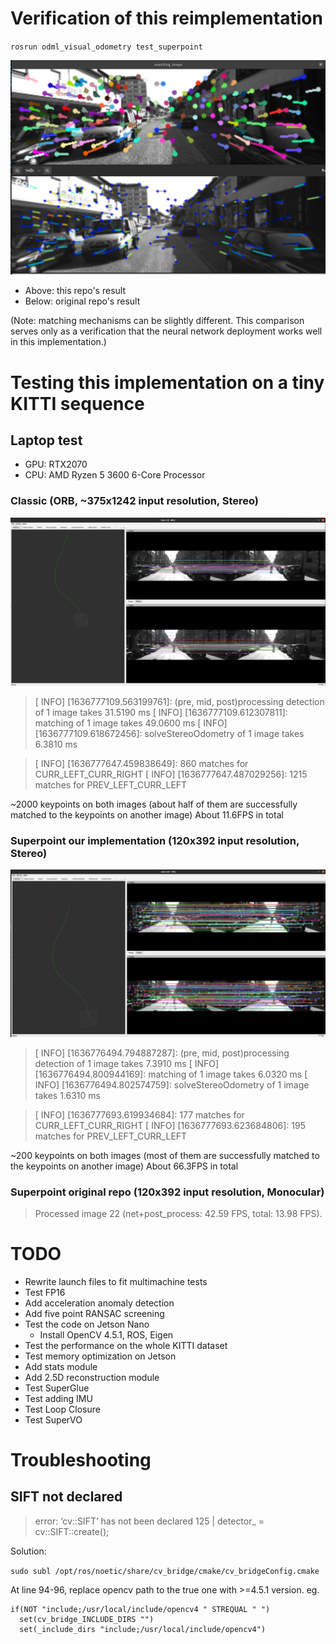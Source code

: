 # Verification of this reimplementation

`rosrun odml_visual_odometry test_superpoint`

![reimplementation_vs_origin_result](figures/reimplementation_vs_origin_result.png)

- Above: this repo's result
- Below: original repo's result

(Note: matching mechanisms can be slightly different. This comparison serves only as a verification that the neural network deployment works well in this implementation.)

# Testing this implementation on a tiny KITTI sequence


## Laptop test

- GPU: RTX2070
- CPU: AMD Ryzen 5 3600 6-Core Processor

### Classic (ORB, ~375x1242 input resolution, Stereo)

![ORB_visual_odometry_2011_09_26_seq05](figures/ORB_visual_odometry_2011_09_26_seq05.png)

> [ INFO] [1636777109.563199761]: (pre, mid, post)processing detection of 1 image takes 31.5190 ms
> [ INFO] [1636777109.612307811]: matching of 1 image takes 49.0600 ms
> [ INFO] [1636777109.618672456]: solveStereoOdometry of 1 image takes 6.3810 ms

> [ INFO] [1636777647.459838649]: 860 matches for CURR_LEFT_CURR_RIGHT
> [ INFO] [1636777647.487029256]: 1215 matches for PREV_LEFT_CURR_LEFT

~2000 keypoints on both images (about half of them are successfully matched to the keypoints on another image)
About 11.6FPS in total

### Superpoint our implementation (120x392 input resolution, Stereo)

![superpoint_visual_odometry_2011_09_26_seq05](figures/superpoint_visual_odometry_2011_09_26_seq05.png)

> [ INFO] [1636776494.794887287]: (pre, mid, post)processing detection of 1 image takes 7.3910 ms
> [ INFO] [1636776494.800944169]: matching of 1 image takes 6.0320 ms
> [ INFO] [1636776494.802574759]: solveStereoOdometry of 1 image takes 1.6310 ms

> [ INFO] [1636777693.619934684]: 177 matches for CURR_LEFT_CURR_RIGHT
> [ INFO] [1636777693.623684806]: 195 matches for PREV_LEFT_CURR_LEFT

~200 keypoints on both images (most of them are successfully matched to the keypoints on another image)
About 66.3FPS in total

### Superpoint original repo (120x392 input resolution, Monocular)

> Processed image 22 (net+post_process: 42.59 FPS, total: 13.98 FPS).

# TODO 

- Rewrite launch files to fit multimachine tests
- Test FP16
- Add acceleration anomaly detection
- Add five point RANSAC screening
- Test the code on Jetson Nano
    - Install OpenCV 4.5.1, ROS, Eigen
- Test the performance on the whole KITTI dataset
- Test memory optimization on Jetson
- Add stats module
- Add 2.5D reconstruction module
- Test SuperGlue
- Test adding IMU
- Test Loop Closure
- Test SuperVO

# Troubleshooting

## SIFT not declared
> error: ‘cv::SIFT’ has not been declared
>  125 |     detector_ = cv::SIFT::create();

Solution:

`sudo subl /opt/ros/noetic/share/cv_bridge/cmake/cv_bridgeConfig.cmake`

At line 94-96, replace opencv path to the true one with >=4.5.1 version. eg. 

```
if(NOT "include;/usr/local/include/opencv4 " STREQUAL " ")
  set(cv_bridge_INCLUDE_DIRS "")
  set(_include_dirs "include;/usr/local/include/opencv4")
```
